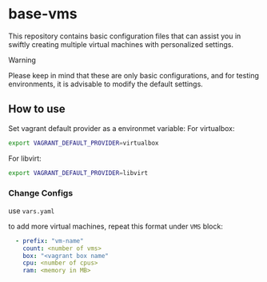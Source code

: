 # base-vms
This repository contains basic configuration files that can assist you in swiftly creating multiple virtual machines with personalized settings.

> [!warning]
> Please keep in mind that these are only basic configurations, and for testing environments, it is advisable to modify the default settings.

## How to use
Set vagrant default provider as a environmet variable:
For virtualbox:
```bash
export VAGRANT_DEFAULT_PROVIDER=virtualbox
```
For libvirt:
```bash
export VAGRANT_DEFAULT_PROVIDER=libvirt
```

### Change Configs
use `vars.yaml`

to add more virtual machines, repeat this format under `VMS` block:
```yaml
  - prefix: "vm-name"
    count: <number of vms>
    box: "<vagrant box name"
    cpu: <number of cpus>
    ram: <memory in MB>
```
